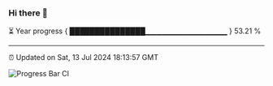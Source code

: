 ### Hi there 👋

⏳ Year progress { ███████████████▁▁▁▁▁▁▁▁▁▁▁▁▁▁▁ } 53.21 %

---

⏰ Updated on Sat, 13 Jul 2024 18:13:57 GMT

![Progress Bar CI](https://github.com/liununu/liununu/workflows/Progress%20Bar%20CI/badge.svg)
